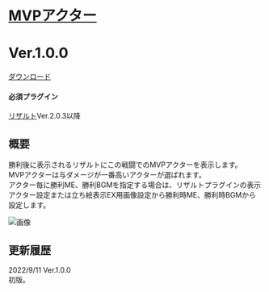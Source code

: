 # [MVPアクター](https://raw.githubusercontent.com/nuun888/MZ/master/NUUN_Result.js)
# Ver.1.0.0
[ダウンロード](https://raw.githubusercontent.com/nuun888/MZ/master/NUUN_Result.js)  
#### 必須プラグイン
[リザルト](https://raw.githubusercontent.com/nuun888/MZ/master/NUUN_Result.js)Ver.2.0.3以降  

## 概要
勝利後に表示されるリザルトにこの戦闘でのMVPアクターを表示します。  
MVPアクターは与ダメージが一番高いアクターが選ばれます。  
アクター毎に勝利ME、勝利BGMを指定する場合は、リザルトプラグインの表示アクター設定または立ち絵表示EX用画像設定から勝利時ME、勝利時BGMから設定します。  

![画像](img/ResultMVPActor1.png)  

## 更新履歴
2022/9/11 Ver.1.0.0  
初版。  
